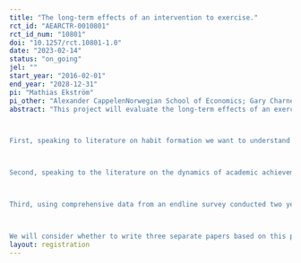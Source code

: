 ```yaml
---
title: "The long-term effects of an intervention to exercise."
rct_id: "AEARCTR-0010801"
rct_id_num: "10801"
doi: "10.1257/rct.10801-1.0"
date: "2023-02-14"
status: "on_going"
jel: ""
start_year: "2016-02-01"
end_year: "2028-12-31"
pi: "Mathias Ekström"
pi_other: "Alexander CappelenNorwegian School of Economics; Gary CharnessUniversity California Santa Barbara; Uri GneezyUniversity California San Diego; Bertil TungoddenNorwegian School of Economics"
abstract: "This project will evaluate the long-term effects of an exercise intervention among university students. The exercise intervention consisted of a free gym membership in the academic spring semester of 2016 (January – June), and was provided as part of a randomized-controlled trial, where a total of 778 university students in Bergen, Norway, participated: 398 students received the free gym card and were thus treated, whereas the remaining students did not receive free access to attend the student gym and thus constitute the control group. The immediate effects of the intervention – i.e., the effects in the spring semester 2016 – are documented in the published article “Exercise Improves Academic Performance” (forthcoming in the Journal of Political Economy), which in turn built on the pre-analysis plan AEARCTR-0001949. In the current project we will investigate the long-term effects of the intervention – i.e., the effects after the free gym card expired in June 2016 – addressing three distinct research questions.  

First, speaking to literature on habit formation we want to understand whether the exercise intervention enabled the formation of an exercise habit in subsequent semesters (focusing on the fall 2016). More specifically, we will analyze whether treated students are more likely to buy a gym card at a cost (capturing people's exercise intentions) as well as actual gym attendance using administrative scanner data.    

Second, speaking to the literature on the dynamics of academic achievements, we will analyze whether the boost in completed study points observed in the spring 2016 (caused by the exercise intervention) promotes sustained academic success or whether it crowds out academic performance in subsequent semesters (focusing on the fall 2016). Importantly, the long-term effects on academic performance may be completely independent of whether exercise is habitual or not.

Third, using comprehensive data from an endline survey conducted two years after the intervention (spring 2018, 92% response rate) we will adress the effects of the exercise intervention on a broader set of life outcomes (outside the sphere of exercise and academic performance), including a health index, BMI, life satisfaction, a self-control index, and occupational status.

We will consider whether to write three separate papers based on this project or bundle the findings into one paper, but for complete overview we specify all the analysis in one single pre-plan."
layout: registration
---
```


